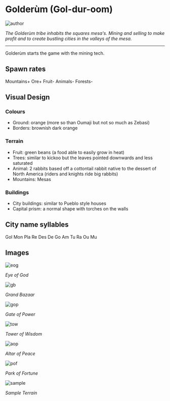 # Golderùm (Gol-dur-oom)

![author](https://img.shields.io/badge/author-Woof777%237359-%237289DA)

*The Golderùm tribe inhabits the squares mesa's. Mining and selling to make profit and to create bustling cities in the valleys of the mesa.*

---

Golderùm starts the game with the mining tech.

## Spawn rates

Mountains+
Ore+
Fruit-
Animals-
Forests-

## Visual Design

### Colours

- Ground: orange (more so than Oumaji but not so much as Zebasi)
- Borders: brownish dark orange

### Terrain

- Fruit: green beans (a food able to easily grow in heat)
- Trees: similar to kickoo but the leaves pointed downwards and less saturated
- Animal: 2 rabbits based off a cottontail rabbit native to the dessert of North America (riders and knights ride big rabbits)
- Mountains: Mesas

### Buildings

- City buildings: similar to Pueblo style houses
- Capital prism: a normal shape with torches on the walls

## City name syllables
Gol Mon Pla Re Des De Go Am Tu Ra Ou Mu

## Images

![eog](../images/golderum0.jpg)

*Eye of God*

![gb](../images/golderum1.jpg)

*Grand Bazaar*

![gop](../images/golderum2.jpg)

*Gate of Power*

![tow](../images/golderum3.jpg)

*Tower of Wisdom*

![aop](../images/golderum4.jpg)

*Altar of Peace*

![pof](../images/golderum5.jpg)

*Park of Fortune*

![sample](../images/golderum6.jpg)

*Sample Terrain*
